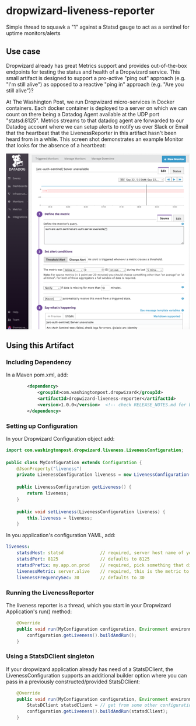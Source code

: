 # dropwizard-liveness-reporter
Simple thread to squawk a "1" against a Statsd gauge to act as a sentinel for uptime monitors/alerts 

## Use case
Dropwizard already has great Metrics support and provides out-of-the-box endpoints for testing the status and health of a Dropwizard service.  This small artifact is designed to support a pro-active "ping out" approach (e.g. "I'm still alive") as opposed to a reactive "ping in" approach (e.g. "Are you still alive")?

At The Washington Post, we run Dropwizard micro-services in Docker containers.  Each docker container is deployed to a server on which we can count on there being a Datadog Agent available at the UDP port "statsd:8125".  Metrics streams to that datadog agent are forwarded to our Datadog account where we can setup alerts to notify us over Slack or Email that the heartbeat that the LivenessReporter in this artifact hasn't been heard from in a while.  This screen shot demonstrates an example Monitor that looks for the absence of a heartbeat: 

![Screen shot of datadog alert configuration](./docs/datadog-alert.png)

## Using this Artifact

### Including Dependency
In a Maven pom.xml, add:
```XML
        <dependency>
            <groupId>com.washingtonpost.dropwizard</groupId>
            <artifactId>dropwizard-liveness-reporter</artifactId>
            <version>1.0.0</version>  <!-- check RELEASE_NOTES.md for best version for you -->
        </dependency>
```

### Setting up Configuration
In your Dropwizard Configuration object add:
```Java
import com.washingtonpost.dropwizard.liveness.LivenessConfiguration;

public class MyConfiguration extends Configuration {
    @JsonProperty("liveness")
    private LivenessConfiguration liveness = new LivenessConfiguration();

    public LivenessConfiguration getLiveness() {
        return liveness;
    }

    public void setLiveness(LivenessConfiguration liveness) {
        this.liveness = liveness;
    }
```

In you application's configuration YAML, add:
```YAML
liveness:
    statsdHost: statsd              // required, server host name of your Datadog agent
    statsdPort: 8125                // defaults to 8125
    statsdPrefix: my.app.on.prod    // required, pick something that differentiates apps 
    livenessMetric: server.alive    // required, this is the metric to Monitor
    livenessFrequencySec: 30        // defaults to 30
```

### Running the LivenessReporter
The liveness reporter is a thread, which you start in your Dropwizard Application's run() method:
```Java
    @Override
    public void run(MyConfiguration configuration, Environment environment) throws Exception {
        configuration.getLiveness().buildAndRun();
    }
```

### Using a StatsDClient singleton
If your dropwizard application already has need of a StatsDClient, the LivenessConfiguration supports an additional builder option where you can pass in a previously constructed/provided StatsDClient:
```Java
    @Override
    public void run(MyConfiguration configuration, Environment environment) throws Exception {
        StatsDClient statsdClient = // get from some other configuration/environment option
        configuration.getLiveness().buildAndRun(statsdClient);
    }
```

